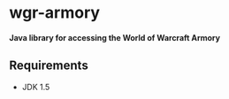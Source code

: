 wgr-armory
==========

#### Java library for accessing the World of Warcraft Armory ####


Requirements
------------

* JDK 1.5
